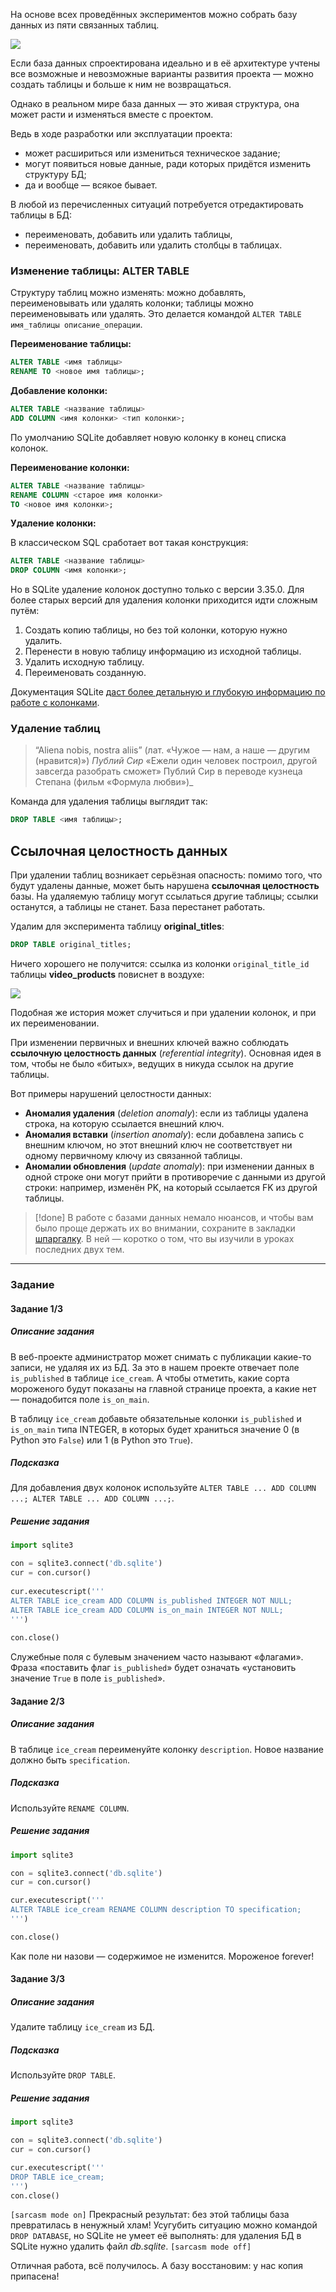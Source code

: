 

На основе всех проведённых экспериментов можно собрать базу данных из пяти связанных таблиц.

![](https://pictures.s3.yandex.net/resources/S02_234_1678067370.png)

Если база данных спроектирована идеально и в её архитектуре учтены все возможные и невозможные варианты развития проекта — можно создать таблицы и больше к ним не возвращаться.

Однако в реальном мире база данных — это живая структура, она может расти и изменяться вместе с проектом.

Ведь в ходе разработки или эксплуатации проекта:

- может расшириться или измениться техническое задание;
- могут появиться новые данные, ради которых придётся изменить структуру БД;
- да и вообще — всякое бывает.

В любой из перечисленных ситуаций потребуется отредактировать таблицы в БД:

- переименовать, добавить или удалить таблицы,
- переименовать, добавить или удалить столбцы в таблицах.

### Изменение таблицы: ALTER TABLE

Структуру таблиц можно изменять: можно добавлять, переименовывать или удалять колонки; таблицы можно переименовывать или удалять. Это делается командой `ALTER TABLE имя_таблицы описание_операции`.

**Переименование таблицы:**

```sql
ALTER TABLE <имя таблицы>
RENAME TO <новое имя таблицы>; 
```

**Добавление колонки:**

```sql
ALTER TABLE <название таблицы> 
ADD COLUMN <имя колонки> <тип колонки>; 
```

По умолчанию SQLite добавляет новую колонку в конец списка колонок.

**Переименование колонки:**

```sql
ALTER TABLE <название таблицы>
RENAME COLUMN <старое имя колонки>
TO <новое имя колонки>; 
```

**Удаление колонки:**

В классическом SQL сработает вот такая конструкция:

```sql
ALTER TABLE <название таблицы>
DROP COLUMN <имя колонки>; 
```

Но в SQLite удаление колонок доступно только с версии 3.35.0. Для более старых версий для удаления колонки приходится идти сложным путём:

1. Создать копию таблицы, но без той колонки, которую нужно удалить.
2. Перенести в новую таблицу информацию из исходной таблицы.
3. Удалить исходную таблицу.
4. Переименовать созданную.

Документация SQLite [даст более детальную и глубокую информацию по работе с колонками](https://www.sqlite.org/lang_altertable.html).

### Удаление таблиц

> “Aliena nobis, nostra aliis” (лат. «Чужое — нам, а наше — другим (нравится)») _Публий Сир_
> «Ежели один человек построил, другой завсегда разобрать сможет»
> Публий Сир в переводе кузнеца Степана (фильм «Формула любви»)_

Команда для удаления таблицы выглядит так:

```sql
DROP TABLE <имя таблицы>; 
```

## Ссылочная целостность данных

При удалении таблиц возникает серьёзная опасность: помимо того, что будут удалены данные, может быть нарушена **ссылочная целостность** базы. На удаляемую таблицу могут ссылаться другие таблицы; ссылки останутся, а таблицы не станет. База перестанет работать.

Удалим для эксперимента таблицу **original_titles**:

```sql
DROP TABLE original_titles; 
```

Ничего хорошего не получится: ссылка из колонки `original_title_id` таблицы **video_products** повиснет в воздухе:

![](https://pictures.s3.yandex.net/resources/S02_235_1678067517.png)

Подобная же история может случиться и при удалении колонок, и при их переименовании.

При изменении первичных и внешних ключей важно соблюдать **ссылочную целостность данных** (_referential integrity_). Основная идея в том, чтобы не было «битых», ведущих в никуда ссылок на другие таблицы.

Вот примеры нарушений целостности данных:

- **Аномалия удаления** (_deletion anomaly_): если из таблицы удалена строка, на которую ссылается внешний ключ.
- **Аномалия вставки** (_insertion anomaly_): если добавлена запись с внешним ключом, но этот внешний ключ не соответствует ни одному первичному ключу из связанной таблицы.
- **Аномалии обновления** (_update anomaly_): при изменении данных в одной строке они могут прийти в противоречие с данными из другой строки: например, изменён PK, на который ссылается FK из другой таблицы.

> [!done] В работе с базами данных немало нюансов, и чтобы вам было проще держать их во внимании, сохраните в закладки [шпаргалку](https://code.s3.yandex.net/Python-dev/cheatsheets/028-sql-shpora/028-sql-shpora.html). В ней — коротко о том, что вы изучили в уроках последних двух тем.

---

### Задание

#### Задание 1/3
##### Описание задания
В веб-проекте администратор может снимать с публикации какие-то записи, не удаляя их из БД. За это в нашем проекте отвечает поле `is_published` в таблице `ice_cream`. А чтобы отметить, какие сорта мороженого будут показаны на главной странице проекта, а какие нет — понадобится поле `is_on_main`.

В таблицу `ice_cream` добавьте обязательные колонки `is_published` и `is_on_main` типа INTEGER, в которых будет храниться значение 0 (в Python это `False`) или 1 (в Python это `True`).

##### Подсказка
Для добавления двух колонок используйте `ALTER TABLE ... ADD COLUMN ...; ALTER TABLE ... ADD COLUMN ...;`.
##### Решение задания
```python
import sqlite3

con = sqlite3.connect('db.sqlite')
cur = con.cursor()
  
cur.executescript('''
ALTER TABLE ice_cream ADD COLUMN is_published INTEGER NOT NULL;
ALTER TABLE ice_cream ADD COLUMN is_on_main INTEGER NOT NULL;
''')
  
con.close()
```

Служебные поля с булевым значением часто называют «флагами». Фраза «поставить флаг `is_published`» будет означать «установить значение `True` в поле `is_published`».

#### Задание 2/3
##### Описание задания
В таблице `ice_cream` переименуйте колонку `description`. Новое название должно быть `specification`.

##### Подсказка
Используйте `RENAME COLUMN`.
##### Решение задания
```python
import sqlite3

con = sqlite3.connect('db.sqlite')
cur = con.cursor()

cur.executescript('''
ALTER TABLE ice_cream RENAME COLUMN description TO specification;
''')

con.close()
```

Как поле ни назови — содержимое не изменится. Мороженое forever!

#### Задание 3/3
##### Описание задания
Удалите таблицу `ice_cream` из БД.

##### Подсказка
Используйте `DROP TABLE`.
##### Решение задания
```python
import sqlite3

con = sqlite3.connect('db.sqlite')
cur = con.cursor()

cur.executescript('''
DROP TABLE ice_cream;
''')
con.close()
```

`[sarcasm mode on]` Прекрасный результат: без этой таблицы база превратилась в ненужный хлам! Усугубить ситуацию можно командой `DROP DATABASE`, но SQLite не умеет её выполнять: для удаления БД в SQLite нужно удалить файл _db.sqlite_. `[sarcasm mode off]`

Отличная работа, всё получилось. А базу восстановим: у нас копия припасена!